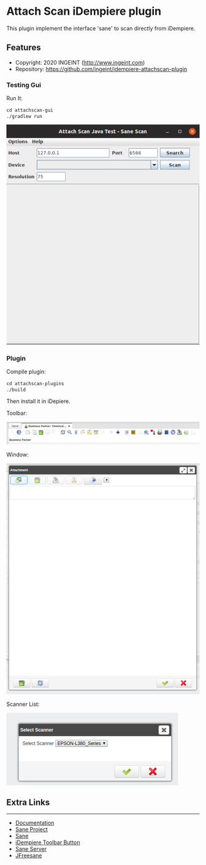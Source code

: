 # Attach Scan iDempiere plugin

This plugin implement the interface 'sane' to scan directly from iDempiere.

## Features

- Copyright: 2020 INGEINT (http://www.ingeint.com)
- Repository: https://github.com/ingeint/idempiere-attachscan-plugin

### Testing Gui

Run It:
```
cd attachscan-gui
./gradlew run
```

![](screenshots/swing-gui.png)

### Plugin

Compile plugin:
```
cd attachscan-plugins
./build
```

Then install it in iDepiere.

Toolbar:

![](screenshots/toolbar.png)

Window:

![](screenshots/attachment.png)

Scanner List:

![](screenshots/list.png)

## Extra Links
-------------
- [Documentation](http://wiki.idempiere.org/en/Plugin:_Attachment_Scanner)
- [Sane Project](http://www.sane-project.org/)
- [Sane](http://es.wikipedia.org/wiki/Scanner_Access_Now_Easy)
- [iDempiere Toolbar Button](http://wiki.idempiere.org/en/NF1.0_CustomWindowToolbarButton)
- [Sane Server](https://help.ubuntu.com/community/SaneDaemonTutorial)
- [JFreesane](https://github.com/sjamesr/jfreesane)
